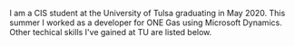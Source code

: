 I am a CIS student at the University of Tulsa graduating in May 2020. This summer I worked as a developer for ONE Gas using Microsoft Dynamics. Other techical skills I've gained at TU are listed below. 

